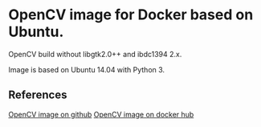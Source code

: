 # OpenCV image for Docker based on Ubuntu.

OpenCV build without libgtk2.0++ and ibdc1394 2.x.

Image is based on Ubuntu 14.04 with Python 3.

## References

[OpenCV image on github](https://github.com/kavolorn/Docker-OpenCV)
[OpenCV image on docker hub](https://hub.docker.com/r/kavolorn/opencv/)